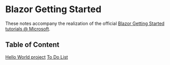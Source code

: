 Blazor Getting Started
======================


These notes accompany the realization of the official [Blazor Getting Started tutorials @ Microsoft](https://dotnet.microsoft.com/learn/aspnet/blazor-tutorial/intro).

## Table of Content

[Hello World project](HelloWorld.md)
[To Do List](ToDoList.md)
[]()